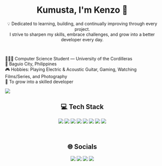 <h1 align = "center">Kumusta, I'm Kenzo 👋</h1>

<p align = "center">
  💡 Dedicated to learning, building, and continually improving through every project.<br>
  I strive to sharpen my skills, embrace challenges, and grow into a better developer every day.  
</p>  
</br>
 <p>
  🧑🏼‍🎓 Computer Science Student — University of the Cordilleras <br>
  📍 Baguio City, Philippines <br> 
  🎮 Hobbies: Playing Electric & Acoustic Guitar, Gaming, Watching Films/Series, and Photography <br>  
  🎯 To grow into a skilled developer <br>
</p>  
  <img src="https://github-readme-stats.vercel.app/api?username=cksumalinog&theme=dark&hide_border=false&include_all_commits=true&count_private=true" />
  
<br>

<h2 align="center">💻 Tech Stack</h2>
<p align="center">
  <img src="https://img.shields.io/badge/html5-%23E34F26.svg?style=flat-square&logo=html5&logoColor=white">
  <img src="https://img.shields.io/badge/java-%23ED8B00.svg?style=flat-square&logo=openjdk&logoColor=white">
  <img src="https://img.shields.io/badge/css3-%231572B6.svg?style=flat-square&logo=css3&logoColor=white">
  <img src="https://img.shields.io/badge/javascript-%23323330.svg?style=flat-square&logo=javascript&logoColor=%23F7DF1E">
  <img src="https://img.shields.io/badge/figma-%23F24E1E.svg?style=flat-square&logo=figma&logoColor=white">
  <img src="https://img.shields.io/badge/git-%23F05033.svg?style=flat-square&logo=git&logoColor=white">
  <img src="https://img.shields.io/badge/github-%23121011.svg?style=flat-square&logo=github&logoColor=white">
  <img src="https://img.shields.io/badge/Canva-%2300C4CC.svg?style=flat-square&logo=Canva&logoColor=white">
</p>

<br>

<h2 align="center">🌐 Socials</h2>
<p align="center">
  <a href="https://facebook.com/okenzow"><img src="https://img.shields.io/badge/Facebook-%231877F2.svg?logo=Facebook&logoColor=white"></a>
  <a href="https://instagram.com/ok_enz"><img src="https://img.shields.io/badge/Instagram-%23E4405F.svg?logo=Instagram&logoColor=white"></a>
  <a href="https://linkedin.com/in/clarence-kenzo-sumalinog-894130320"><img src="https://img.shields.io/badge/LinkedIn-%230077B5.svg?logo=linkedin&logoColor=white"></a>
  <a href="mailto:clarencekenzosumalinog@gmail.com"><img src="https://img.shields.io/badge/Email-D14836?logo=gmail&logoColor=white"></a>
</p>
